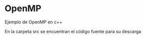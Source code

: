 # OpenMP

Ejemplo de OpenMP en c++

En la carpeta src se encuentran el código fuente para su descarga
